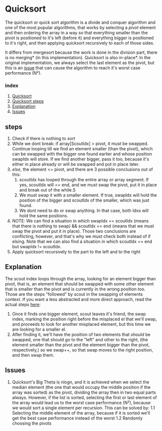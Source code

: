 

# Quicksort
The quicksort or quick sort algorithm is a divide and conquer algorithm and one of the most popular algorithms, that works by selecting a *pivot* element and then ordering the array in a way so that everything smaller than the pivot is positioned to it's left (before it) and everything bigger is positioned to it's right, and then applying quicksort recursively to each of those sides. 



It differs from mergesort because the work is done in the division part, there is no merging* (in this implementation). Quicksort is also in-place*. In the original implementation, we always select the last element as the pivot, but this is an [issue](#quicksort-issues) that can cause the algorithm to reach it's worst case performance (N²).

### index
1. [Quicksort](#quicksort)
2. [Quicksort steps](#steps)
3. [Explanation](#explanation)
4. [Issues](#issues)



## steps
1. Check if there is nothing to sort
2. While we dont break: if array\[ScoutIdx\] > pivot, it must be swapped. Continue looping till we find an element smaller (than the pivot), which can be swapped with the bigger one found earlier and whose position swapIdx will store. If we find another bigger, pass it too, because it's either in place already or will be swapped and put in place later.
3. *else*, the element <= pivot, and there are 3 possible conclusions out of this:
    1. scoutIdx has looped through the entire array or array segment. If yes, scoutIdx will == end, and we must swap the pivot, put it in place and break out of the while.S
    2. We must swap it with a smaller element. If true, swapIdx will hold the position of the bigger and scoutIdx of the smaller, which was just found. 
    3. We dont need to do or swap anything. In that case, both Idxs will hold the same positions.
4. NOTE: We can find a situation in which swapIdx == scoutIdx (means that there is nothing to swap) && scoutIdx == end (means that we must swap the pivot and put it in place). Those two conclusions are conflicting, however,  and that's why we must check both instead of if elsing. Note that we can also find a situation in which scoutIdx == end but swapIdx != scoutIdx.
5. Apply quicksort recursively to the part to the left and to the right

## Explanation 
 The scout index loops through the array, looking for an element bigger than pivot, that is, an element that should be swapped with some other element that is smaller than the pivot and is currently in the wrong position too. Those are the steps "followed" by scout in the swapping of elements context. If you want a less abstracted and more direct approach, read the actual steps [here](#steps):
1. Once it finds one bigger element, scout leaves it's friend, the swap index, marking the position right before the misplaced el that we'll swap, and proceeds to look for another misplaced element, but this time we are looking for a smaller el.
2.  After finding it, we'll have the position of two elements that _should_ be swapped, one that should go to the "left" and other to the right, (the element smaller than the pivot and the element bigger than the pivot, respectively,) so we swap++, so that swap moves to the right position, and then swap them. 

## Issues

1. Quicksort's Big Theta is nlogn, and it is achieved when we select the median element (the one that would occupy the middle position if the array was sorted) as the pivot, dividing the array then in two equal parts always. However, if the list is sorted, selecting the first or last element of the array would lead us to the worst case performance (N²), because we would sort a single element per recursion. This can be solved by:
    1.1 Selecting the middle element of the array, because if it is sorted we'll get the best case performance instead of the worst
    1.2 Randomly choosing the pivots
